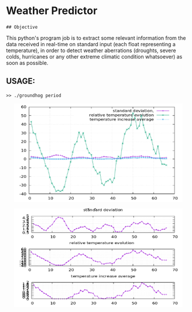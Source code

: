 
# Weather Predictor

    ## Objective

This python's program job is to extract some relevant information from the data received in real-time on standard input (each
float representing a temperature), in order to detect weather aberrations (droughts, severe colds, hurricanes
or any other extreme climatic condition whatsoever) as soon as possible.

## USAGE:

```
>> ./groundhog period
```

<p align="center">
  <img width="460" height="270" src="https://github.com/G0nzal0zz/Weather_Predictor/blob/main/bonus/ground1.png">
</p>
<p align="center">
  <img width="460" height="270" src="https://github.com/G0nzal0zz/Weather_Predictor/blob/main/bonus/ground2.png">
</p>


